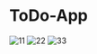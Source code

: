 # ToDo-App
![11](https://user-images.githubusercontent.com/66000826/212500358-c85b012c-4ac3-4fda-b74b-4de8be634d3e.PNG)
![22](https://user-images.githubusercontent.com/66000826/212500365-30f45c7a-d04c-48ad-8614-9ce37e3b9d07.PNG)
![33](https://user-images.githubusercontent.com/66000826/212500379-b3d065c9-7f78-4adf-b284-a832a8dc56af.PNG)


